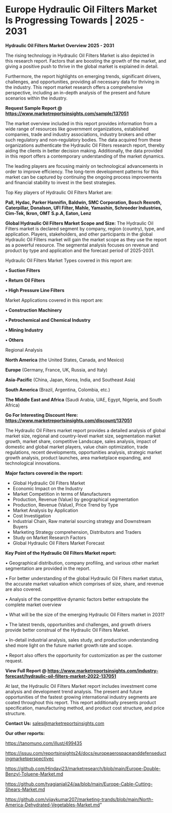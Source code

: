 # Europe Hydraulic Oil Filters Market Is Progressing Towards | 2025 - 2031

<Strong> Hydraulic Oil Filters Market Overview 2025 - 2031</strong>

The rising technology in Hydraulic Oil Filters Market is also depicted in this research report. Factors that are boosting the growth of the market, and giving a positive push to thrive in the global market is explained in detail.

Furthermore, the report highlights on emerging trends, significant drivers, challenges, and opportunities, providing all necessary data for thriving in the industry. This report market research offers a comprehensive perspective, including an in-depth analysis of the present and future scenarios within the industry.

<strong>Request Sample Report @ <a href=https://www.marketreportsinsights.com/sample/137051>https://www.marketreportsinsights.com/sample/137051</a></strong>

The market overview included in this report provides information from a wide range of resources like government organizations, established companies, trade and industry associations, industry brokers and other such regulatory and non-regulatory bodies. The data acquired from these organizations authenticate the Hydraulic Oil Filters research report, thereby aiding the clients in better decision making. Additionally, the data provided in this report offers a contemporary understanding of the market dynamics.

The leading players are focusing mainly on technological advancements in order to improve efficiency. The long-term development patterns for this market can be captured by continuing the ongoing process improvements and financial stability to invest in the best strategies.

Top Key players of Hydraulic Oil Filters Market are:

<strong>Pall, Hydac, Parker Hannifin, Baldwin, SMC Corporation, Bosch Rexroth, Caterpillar, Donalson, UFI Filter, Mahle, Yamashin, Schroeder Industries, Cim-Tek, Ikron, OMT S.p.A, Eaton, Lenz</strong>

<strong><b>Global Hydraulic Oil Filters Market Scope and Size:</b></strong>
The Hydraulic Oil Filters market is declared segment by company, region (country), type, and application. Players, stakeholders, and other participants in the global Hydraulic Oil Filters market will gain the market scope as they use the report as a powerful resource. The segmental analysis focuses on revenue and product by type and application and the forecast period of 2025-2031.

Hydraulic Oil Filters Market Types covered in this report are:

<strong>• Suction Filters

• Return Oil Filters

• High Pressure Line Filters</strong>

Market Applications covered in this report are:

<strong>• Construction Machinery

• Petrochemical and Chemical Industry

• Mining Industry

• Others</strong> 

Regional Analysis

<strong>North America</strong> (the United States, Canada, and Mexico)

<strong>Europe</strong> (Germany, France, UK, Russia, and Italy)

<strong>Asia-Pacific</strong> (China, Japan, Korea, India, and Southeast Asia)

<strong>South America</strong> (Brazil, Argentina, Colombia, etc.)

<strong>The Middle East and Africa</strong> (Saudi Arabia, UAE, Egypt, Nigeria, and South Africa)

<strong>Go For Interesting Discount Here: <a href=https://www.marketreportsinsights.com/discount/137051>https://www.marketreportsinsights.com/discount/137051</a></strong>

The Hydraulic Oil Filters market report provides a detailed analysis of global market size, regional and country-level market size, segmentation market growth, market share, competitive Landscape, sales analysis, impact of domestic and global market players, value chain optimization, trade regulations, recent developments, opportunities analysis, strategic market growth analysis, product launches, area marketplace expanding, and technological innovations.

<strong><b>Major factors covered in the report:</b></strong>
<ul>
  <li>Global Hydraulic Oil Filters Market </li>
  <li>Economic Impact on the Industry</li>
  <li>Market Competition in terms of Manufacturers</li>
  <li>Production, Revenue (Value) by geographical segmentation</li>
  <li>Production, Revenue (Value), Price Trend by Type</li>
  <li>Market Analysis by Application</li>
  <li>Cost Investigation</li>
  <li>Industrial Chain, Raw material sourcing strategy and Downstream Buyers</li>
  <li>Marketing Strategy comprehension, Distributors and Traders</li>
  <li>Study on Market Research Factors</li>
  <li>Global Hydraulic Oil Filters Market Forecast</li>
</ul>

<strong><b>Key Point of the Hydraulic Oil Filters Market report:</b></strong>

• Geographical distribution, company profiling, and various other market segmentation are provided in the report.

• For better understanding of the global Hydraulic Oil Filters market status, the accurate market valuation which comprises of size, share, and revenue are also covered.

• Analysis of the competitive dynamic factors better extrapolate the complete market overview

• What will be the size of the emerging Hydraulic Oil Filters market in 2031?

• The latest trends, opportunities and challenges, and growth drivers provide better construal of the Hydraulic Oil Filters Market.

• In-detail industrial analysis, sales study, and production understanding shed more light on the future market growth rate and scope.

• Report also offers the opportunity for customization as per the customer request.

<strong><b>View Full Report @ <a href=https://www.marketreportsinsights.com/industry-forecast/hydraulic-oil-filters-market-2022-137051>https://www.marketreportsinsights.com/industry-forecast/hydraulic-oil-filters-market-2022-137051</a></b></strong>


At last, the Hydraulic Oil Filters Market report includes investment come analysis and development trend analysis. The present and future opportunities of the fastest growing international industry segments are coated throughout this report. This report additionally presents product specification, manufacturing method, and product cost structure, and price structure.

<strong>Contact Us:</strong>
sales@marketreportsinsights.com

<strong>Our other reports:</strong>

<a href=https://tanomuno.com/illust/499435>https://tanomuno.com/illust/499435</a>

<a href=https://issuu.com/reportsinsights24/docs/europeaerospaceanddefenseductingmarketperspectivec>https://issuu.com/reportsinsights24/docs/europeaerospaceanddefenseductingmarketperspectivec</a>

<a href=https://github.com/Hindavi23/marketresearch/blob/main/Europe-Double-Benzyl-Toluene-Market.md>https://github.com/Hindavi23/marketresearch/blob/main/Europe-Double-Benzyl-Toluene-Market.md</a>

<a href=https://github.com/tyagianjali24/aa/blob/main/Europe-Cable-Cutting-Shears-Market.md>https://github.com/tyagianjali24/aa/blob/main/Europe-Cable-Cutting-Shears-Market.md</a>

<a href=https://github.com/vijaykumar207/marketing-trands/blob/main/North-America-Dehydrated-Vegetables-Market.md>https://github.com/vijaykumar207/marketing-trands/blob/main/North-America-Dehydrated-Vegetables-Market.md</a>"
